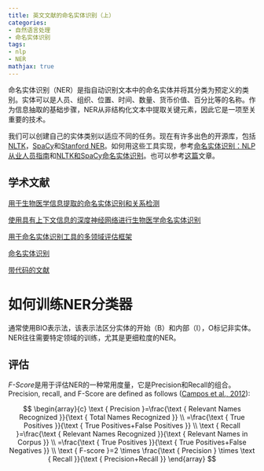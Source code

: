 ```yaml
---
title: 英文文献的命名实体识别（上）
categories:
- 自然语言处理
- 命名实体识别
tags:
- nlp
- NER
mathjax: true
---
```

命名实体识别（NER）是指自动识别文本中的命名实体并将其分类为预定义的类别。实体可以是人员、组织、位置、时间、数量、货币价值、百分比等的名称。作为信息抽取的基础步骤，NER从非结构化文本中提取关键元素，因此它是一项至关重要的技术。

我们可以创建自己的实体类别以适应不同的任务。现在有许多出色的开源库，包括[NLTK](https://www.nltk.org/)，[SpaCy](https://spacy.io/)和[Stanford NER](https://nlp.stanford.edu/software/CRF-NER.shtml)。如何用这些工具实现，参考[命名实体识别：NLP从业人员指南](https://www.kdnuggets.com/2018/08/named-entity-recognition-practitioners-guide-nlp-4.html)和[NLTK和SpaCy命名实体识别](https://towardsdatascience.com/named-entity-recognition-with-nltk-and-spacy-8c4a7d88e7da)。也可以参考[这篇](https://monkeylearn.com/blog/named-entity-recognition/)文章。

<!-- more -->

## 学术文献

[用于生物医学信息提取的命名实体识别和关系检测](https://www.frontiersin.org/articles/10.3389/fcell.2020.00673/full)

[使用具有上下文信息的深度神经网络进行生物医学命名实体识别](https://bmcbioinformatics.biomedcentral.com/articles/10.1186/s12859-019-3321-4)

[用于命名实体识别工具的多领域评估框架](https://www.sciencedirect.com/science/article/abs/pii/S0885230815300504)

[命名实体识别](https://devopedia.org/named-entity-recognition#Wang-et-al.-2019)

[带代码的文献](https://paperswithcode.com/task/named-entity-recognition-ner)


# 如何训练NER分类器

通常使用BIO表示法，该表示法区分实体的开始（B）和内部（I），O标记非实体。NER往往需要特定领域的训练，尤其是更细粒度的NER。



## 评估

*F-Score*是用于评估NER的一种常用度量，它是Precision和Recall的组合。Precision, recall, and F-Score are defined as follows ([Campos et al., 2012](https://www.frontiersin.org/articles/10.3389/fcell.2020.00673/full#B21)):

$$
\begin{array}{c}
\text { Precision }=\frac{\text { Relevant Names Recognized }}{\text { Total Names Recognized }} \\
=\frac{\text { True Positives }}{\text { True Positives+False Positives }} \\
\text { Recall }=\frac{\text { Relevant Names Recognized }}{\text { Relevant Names in Corpus }} \\
=\frac{\text { True Positives }}{\text { True Positives+False Negatives }} \\
\text { F-score }=2 \times \frac{\text { Precision } \times \text { Recall }}{\text { Precision+Recáll }}
\end{array}
$$
